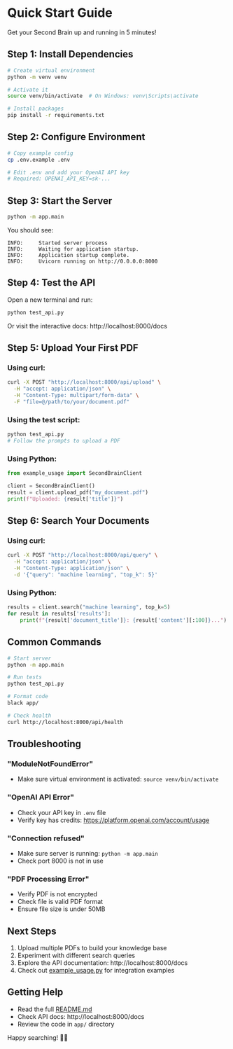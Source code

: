 # Quick Start Guide

Get your Second Brain up and running in 5 minutes!

## Step 1: Install Dependencies

```bash
# Create virtual environment
python -m venv venv

# Activate it
source venv/bin/activate  # On Windows: venv\Scripts\activate

# Install packages
pip install -r requirements.txt
```

## Step 2: Configure Environment

```bash
# Copy example config
cp .env.example .env

# Edit .env and add your OpenAI API key
# Required: OPENAI_API_KEY=sk-...
```

## Step 3: Start the Server

```bash
python -m app.main
```

You should see:
```
INFO:     Started server process
INFO:     Waiting for application startup.
INFO:     Application startup complete.
INFO:     Uvicorn running on http://0.0.0.0:8000
```

## Step 4: Test the API

Open a new terminal and run:

```bash
python test_api.py
```

Or visit the interactive docs: http://localhost:8000/docs

## Step 5: Upload Your First PDF

### Using curl:
```bash
curl -X POST "http://localhost:8000/api/upload" \
  -H "accept: application/json" \
  -H "Content-Type: multipart/form-data" \
  -F "file=@/path/to/your/document.pdf"
```

### Using the test script:
```bash
python test_api.py
# Follow the prompts to upload a PDF
```

### Using Python:
```python
from example_usage import SecondBrainClient

client = SecondBrainClient()
result = client.upload_pdf("my_document.pdf")
print(f"Uploaded: {result['title']}")
```

## Step 6: Search Your Documents

### Using curl:
```bash
curl -X POST "http://localhost:8000/api/query" \
  -H "accept: application/json" \
  -H "Content-Type: application/json" \
  -d '{"query": "machine learning", "top_k": 5}'
```

### Using Python:
```python
results = client.search("machine learning", top_k=5)
for result in results['results']:
    print(f"{result['document_title']}: {result['content'][:100]}...")
```

## Common Commands

```bash
# Start server
python -m app.main

# Run tests
python test_api.py

# Format code
black app/

# Check health
curl http://localhost:8000/api/health
```

## Troubleshooting

### "ModuleNotFoundError"
- Make sure virtual environment is activated: `source venv/bin/activate`

### "OpenAI API Error"
- Check your API key in `.env` file
- Verify key has credits: https://platform.openai.com/account/usage

### "Connection refused"
- Make sure server is running: `python -m app.main`
- Check port 8000 is not in use

### "PDF Processing Error"
- Verify PDF is not encrypted
- Check file is valid PDF format
- Ensure file size is under 50MB

## Next Steps

1. Upload multiple PDFs to build your knowledge base
2. Experiment with different search queries
3. Explore the API documentation: http://localhost:8000/docs
4. Check out [example_usage.py](example_usage.py) for integration examples

## Getting Help

- Read the full [README.md](README.md)
- Check API docs: http://localhost:8000/docs
- Review the code in `app/` directory

Happy searching! 🧠✨
